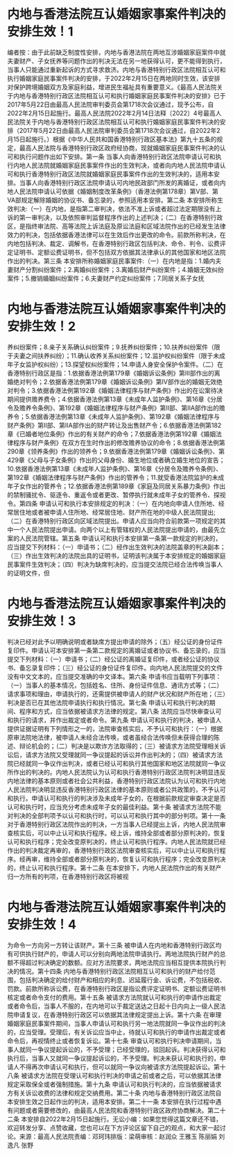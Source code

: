 # 内地与香港法院互认婚姻家事案件判决的安排生效！1

编者按：由于此前缺乏制度性安排，内地与香港法院在两地互涉婚姻家庭案件中就夫妻财产、子女抚养等问题作出的判决无法在另一地获得认可，更不能得到执行，当事人只能通过重新起诉的方式寻求救济。内地与香港特别行政区法院相互认可和执行婚姻家庭民事案件判决的安排，于2022年2月15日在两地同时生效，该安排对保护跨境婚姻双方及家庭利益，增进民生福祉具有重要意义。《最高人民法院关于内地与香港特别行政区法院相互认可和执行婚姻家庭民事案件判决的安排》已于2017年5月22日由最高人民法院审判委员会第1718次会议通过，现予公布，自2022年2月15日起施行。最高人民法院2022年2月14日法释〔2022〕4号最高人民法院关于内地与香港特别行政区法院相互认可和执行婚姻家庭民事案件判决的安排（2017年5月22日由最高人民法院审判委员会第1718次会议通过，自2022年2月15日起施行。）根据《中华人民共和国香港特别行政区基本法》第九十五条的规定，最高人民法院与香港特别行政区政府经协商，现就婚姻家庭民事案件判决的认可和执行问题作出如下安排。第一条  当事人向香港特别行政区法院申请认可和执行内地人民法院就婚姻家庭民事案件作出的生效判决，或者向内地人民法院申请认可和执行香港特别行政区法院就婚姻家庭民事案件作出的生效判决的，适用本安排。当事人向香港特别行政区法院申请认可内地民政部门所发的离婚证，或者向内地人民法院申请认可依据《婚姻制度改革条例》（香港法例第178章）第V部、第VA部规定解除婚姻的协议书、备忘录的，参照适用本安排。第二条  本安排所称生效判决:（一）在内地，是指第二审判决，依法不准上诉或者超过法定期限没有上诉的第一审判决，以及依照审判监督程序作出的上述判决；（二）在香港特别行政区，是指终审法院、高等法院上诉法庭及原讼法庭和区域法院作出的已经发生法律效力的判决，包括依据香港法律可以在生效后作出更改的命令。前款所称判决，在内地包括判决、裁定、调解书，在香港特别行政区包括判决、命令、判令、讼费评定证明书、定额讼费证明书，但不包括双方依据其法律承认的其他国家和地区法院作出的判决。第三条  本安排所称婚姻家庭民事案件:（一）在内地是指：1.婚内夫妻财产分割纠纷案件；2.离婚纠纷案件；3.离婚后财产纠纷案件；4.婚姻无效纠纷案件；5.撤销婚姻纠纷案件；6.夫妻财产约定纠纷案件；7.同居关系子女抚

# 内地与香港法院互认婚姻家事案件判决的安排生效！2

养纠纷案件；8.亲子关系确认纠纷案件；9.抚养纠纷案件；10.扶养纠纷案件（限于夫妻之间扶养纠纷）；11.确认收养关系纠纷案件；12.监护权纠纷案件（限于未成年子女监护权纠纷）；13.探望权纠纷案件；14.申请人身安全保护令案件。（二）在香港特别行政区是指：1.依据香港法例第179章《婚姻诉讼条例》第III部作出的离婚绝对判令；2.依据香港法例第179章《婚姻诉讼条例》第IV部作出的婚姻无效绝对判令；3.依据香港法例第192章《婚姻法律程序与财产条例》作出的在讼案待决期间提供赡养费令；4.依据香港法例第13章《未成年人监护条例》、第16章《分居令及赡养令条例》、第192章《婚姻法律程序与财产条例》第II部、第IIA部作出的赡养令；5.依据香港法例第13章《未成年人监护条例》、第192章《婚姻法律程序与财产条例》第II部、第IIA部作出的财产转让及出售财产令；6.依据香港法例第182章《已婚者地位条例》作出的有关财产的命令；7.依据香港法例第192章《婚姻法律程序与财产条例》在双方在生时作出的修改赡养协议的命令；8.依据香港法例第290章《领养条例》作出的领养令；9.依据香港法例第179章《婚姻诉讼条例》、第429章《父母与子女条例》作出的父母身份、婚生地位或者确立婚生地位的宣告；10.依据香港法例第13章《未成年人监护条例》、第16章《分居令及赡养令条例》、第192章《婚姻法律程序与财产条例》作出的管养令；11.就受香港法院监护的未成年子女作出的管养令；12.依据香港法例第189章《家庭及同居关系暴力条例》作出的禁制骚扰令、驱逐令、重返令或者更改、暂停执行就未成年子女的管养令、探视令。第四条  申请认可和执行本安排规定的判决：（一）在内地向申请人住所地、经常居住地或者被申请人住所地、经常居住地、财产所在地的中级人民法院提出;（二）在香港特别行政区向区域法院提出。申请人应当向符合前款第一项规定的其中一个人民法院提出申请。向两个以上有管辖权的人民法院提出申请的，由最先立案的人民法院管辖。第五条  申请认可和执行本安排第一条第一款规定的判决的，应当提交下列材料：（一）申请书；（二）经作出生效判决的法院盖章的判决副本；（三）作出生效判决的法院出具的证明书，证明该判决属于本安排规定的婚姻家庭民事案件生效判决；（四）判决为缺席判决的，应当提交法院已经合法传唤当事人的证明文件，但

# 内地与香港法院互认婚姻家事案件判决的安排生效！3

判决已经对此予以明确说明或者缺席方提出申请的除外；（五）经公证的身份证件复印件。申请认可本安排第一条第二款规定的离婚证或者协议书、备忘录的，应当提交下列材料：（一）申请书；（二）经公证的离婚证复印件，或者经公证的协议书、备忘录复印件；（三）经公证的身份证件复印件。向内地人民法院提交的文件没有中文文本的，应当提交准确的中文译本。第六条  申请书应当载明下列事项：（一）当事人的基本情况，包括姓名、住所、身份证件信息、通讯方式等；（二）请求事项和理由，申请执行的，还需提供被申请人的财产状况和财产所在地；（三）判决是否已在其他法院申请执行和执行情况。第七条  申请认可和执行判决的期间、程序和方式，应当依据被请求方法律的规定。第八条  法院应当尽快审查认可和执行的请求，并作出裁定或者命令。第九条  申请认可和执行的判决，被申请人提供证据证明有下列情形之一的，法院审查核实后，不予认可和执行：（一）根据原审法院地法律，被申请人未经合法传唤，或者虽经合法传唤但未获得合理的陈述、辩论机会的；（二）判决是以欺诈方法取得的；（三）被请求方法院受理相关诉讼后，请求方法院又受理就同一争议提起的诉讼并作出判决的；（四）被请求方法院已经就同一争议作出判决，或者已经认可和执行其他国家和地区法院就同一争议所作出的判决的。内地人民法院认为认可和执行香港特别行政区法院判决明显违反内地法律的基本原则或者社会公共利益，香港特别行政区法院认为认可和执行内地人民法院判决明显违反香港特别行政区法律的基本原则或者公共政策的，不予认可和执行。申请认可和执行的判决涉及未成年子女的，在根据前款规定审查决定是否认可和执行时，应当充分考虑未成年子女的最佳利益。第十条  被请求方法院不能对判决的全部判项予以认可和执行时，可以认可和执行其中的部分判项。第十一条  对于香港特别行政区法院作出的判决，一方当事人已经提出上诉，内地人民法院审查核实后，可以中止认可和执行程序。经上诉，维持全部或者部分原判决的，恢复认可和执行程序；完全改变原判决的，终止认可和执行程序。内地人民法院就已经作出的判决裁定再审的，香港特别行政区法院审查核实后，可以中止认可和执行程序。经再审，维持全部或者部分原判决的，恢复认可和执行程序；完全改变原判决的，终止认可和执行程序。第十二条  在本安排下，内地人民法院作出的有关财产归一方所有的判项，在香港特别行政区将被视

# 内地与香港法院互认婚姻家事案件判决的安排生效！4

为命令一方向另一方转让该财产。第十三条  被申请人在内地和香港特别行政区均有可供执行财产的，申请人可以分别向两地法院申请执行。两地法院执行财产的总额不得超过判决确定的数额。应对方法院要求，两地法院应当相互提供本院执行判决的情况。第十四条  内地与香港特别行政区法院相互认可和执行的财产给付范围，包括判决确定的给付财产和相应的利息、迟延履行金、诉讼费，不包括税收、罚款。前款所称诉讼费，在香港特别行政区是指讼费评定证明书、定额讼费证明书核定或者命令支付的费用。第十五条  被请求方法院就认可和执行的申请作出裁定或者命令后，当事人不服的，在内地可以于裁定送达之日起十日内向上一级人民法院申请复议，在香港特别行政区可以依据其法律规定提出上诉。第十六条  在审理婚姻家庭民事案件期间，当事人申请认可和执行另一地法院就同一争议作出的判决的，应当受理。受理后，有关诉讼应当中止，待就认可和执行的申请作出裁定或者命令后，再视情终止或者恢复诉讼。第十七条  审查认可和执行判决申请期间，当事人就同一争议提起诉讼的，不予受理；已经受理的，驳回起诉。判决获得认可和执行后，当事人又就同一争议提起诉讼的，不予受理。判决未获认可和执行的，申请人不得再次申请认可和执行，但可以就同一争议向被请求方法院提起诉讼。第十八条  被请求方法院在受理认可和执行判决的申请之前或者之后，可以依据其法律规定采取保全或者强制措施。第十九条  申请认可和执行判决的，应当依据被请求方有关诉讼收费的法律和规定交纳费用。第二十条  内地与香港特别行政区法院自本安排生效之日起作出的判决，适用本安排。第二十一条  本安排在执行过程中遇有问题或者需要修改的，由最高人民法院和香港特别行政区政府协商解决。第二十二条  本安排自2022年2月15日起施行。无讼小编：如果您觉得这篇文章还不错，欢迎转发分享、点赞收藏，您也可以在下方评论区留下自己的观点，和大家一起讨论。来源：最高人民法院责编：邓珂玮排版：梁萌审核：赵润众 王雅玉 陈丽娟 刘逸凡 张野

